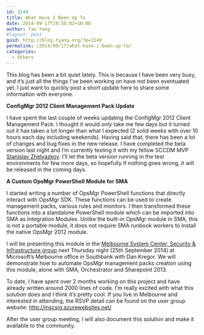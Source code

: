 ```yaml
---
id: 3149
title: What Have I Been Up To
date: 2014-09-17T19:58:02+10:00
author: Tao Yang
#layout: post
guid: http://blog.tyang.org/?p=3149
permalink: /2014/09/17/what-have-i-been-up-to/
categories:
  - Others
---
```

<p>This blog has been a bit quiet lately. This is because I have been very busy, and it’s just all the things I’ve been working on have not been eventuated yet. I just want to quickly post a short update here to share some information with everyone.</p> <p><strong>ConfigMgr 2012 Client Management Pack Update</strong></p> <p>I have spent the last couple of weeks updating the ConfigMgr 2012 Client Management Pack. I thought it would only take me few days but it turned out it has taken a lot longer than what I expected (2 solid weeks with over 10 hours each day including weekends). Having said that, there has been a lot of changes and bug fixes in the new release. I have completed the beta version last night and I’m currently testing it with my fellow SCCDM MVP <a href="https://cloudadministrator.wordpress.com/">Stanislav Zhelyazkov</a>. I’ll let the beta version running in the test environments for few more days, so hopefully if nothing goes wrong, it will be released in the coming days.</p> <p><strong>A Custom OpsMgr PowerShell Module for SMA</strong></p> <p>I started writing a number of OpsMgr PowerShell functions that directly interact with OpsMgr SDK. These functions can be used to create management packs, various rules and monitors. I then transformed these functions into a standalone PowerShell module which can be imported into SMA as Integration Modules. Unlike the built-in OpsMgr module in SMA, this is not a portable module, it does not require SMA runbook workers to install the native OpsMgr 2012 module.</p> <p>I will be presenting this module in the <a href="http://mscsig.azurewebsites.net/">Melbourne System Center, Security &amp; Infrastructure group</a> next Thursday night (25th September 2014) at Microsoft’s Melbourne office in Southbank with Dan Kregor. We will demonstrate how to automate OpsMgr management packs creation using this module, alone with SMA, Orchestrator and Sharepoint 2013.</p> <p>To date, I have spent over 2 months working on this project and have already written around 2000 lines of code. I’m really excited with what this solution does and I think it’s pretty cool. If you live in Melbourne and interested in attending, the RSVP detail can be found on the user group website: <a title="http://mscsig.azurewebsites.net/" href="http://mscsig.azurewebsites.net/">http://mscsig.azurewebsites.net/</a></p> <p>After the user group meeting, I will also document this solution and make it available to the community.</p>